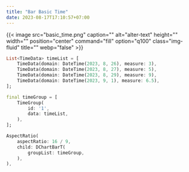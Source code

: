 ```yaml
---
title: "Bar Basic Time"
date: 2023-08-17T17:10:57+07:00
---
```


{{< image src="basic_time.png" caption="" alt="alter-text" height="" width="" position="center" command="fill" option="q100" class="img-fluid" title=""  webp="false" >}}

```dart
List<TimeData> timeList = [
    TimeData(domain: DateTime(2023, 8, 26), measure: 3),
    TimeData(domain: DateTime(2023, 8, 27), measure: 5),
    TimeData(domain: DateTime(2023, 8, 29), measure: 9),
    TimeData(domain: DateTime(2023, 9, 1), measure: 6.5),
];

final timeGroup = [
    TimeGroup(
        id: '1',
        data: timeList,
    ),
];

AspectRatio(
    aspectRatio: 16 / 9,
    child: DChartBarT(
        groupList: timeGroup,
    ),
),
```

<br>
